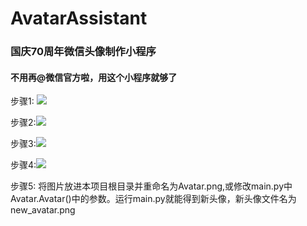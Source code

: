 # AvatarAssistant
### 国庆70周年微信头像制作小程序
#### 不用再@微信官方啦，用这个小程序就够了
步骤1: ![](https://raw.githubusercontent.com/zqc970816/AvatarAssistant/master/readme/%E5%BE%AE%E4%BF%A1%E5%9B%BE%E7%89%87_20190925123940.jpg)

步骤2:![](https://raw.githubusercontent.com/zqc970816/AvatarAssistant/master/readme/%E5%BE%AE%E4%BF%A1%E5%9B%BE%E7%89%87_20190925123953.jpg)

步骤3:![](https://raw.githubusercontent.com/zqc970816/AvatarAssistant/master/readme/%E5%BE%AE%E4%BF%A1%E5%9B%BE%E7%89%87_20190925124001.jpg)

步骤4:![](https://raw.githubusercontent.com/zqc970816/AvatarAssistant/master/readme/%E5%BE%AE%E4%BF%A1%E5%9B%BE%E7%89%87_20190925124011.jpg)

步骤5: 
将图片放进本项目根目录并重命名为Avatar.png,或修改main.py中Avatar.Avatar()中的参数。运行main.py就能得到新头像，新头像文件名为new_avatar.png